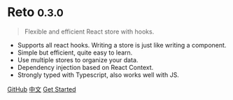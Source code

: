 # Reto <small>0.3.0</small>

> Flexible and efficient React store with hooks.

- Supports all react hooks. Writing a store is just like writing a component.
- Simple but efficient, quite easy to learn.
- Use multiple stores to organize your data.
- Dependency injection based on React Context.
- Strongly typed with Typescript, also works well with JS.

[GitHub](https://github.com/awmleer/reto/)
[中文](/zh-cn/)
[Get Started](/get-started)
